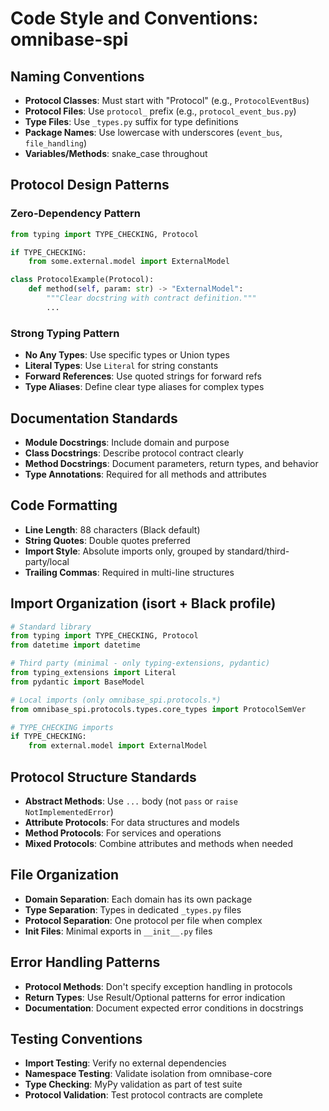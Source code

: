 # Code Style and Conventions: omnibase-spi

## Naming Conventions
- **Protocol Classes**: Must start with "Protocol" (e.g., `ProtocolEventBus`)
- **Protocol Files**: Use `protocol_` prefix (e.g., `protocol_event_bus.py`)
- **Type Files**: Use `_types.py` suffix for type definitions
- **Package Names**: Use lowercase with underscores (`event_bus`, `file_handling`)
- **Variables/Methods**: snake_case throughout

## Protocol Design Patterns

### Zero-Dependency Pattern
```python
from typing import TYPE_CHECKING, Protocol

if TYPE_CHECKING:
    from some.external.model import ExternalModel

class ProtocolExample(Protocol):
    def method(self, param: str) -> "ExternalModel":
        """Clear docstring with contract definition."""
        ...
```

### Strong Typing Pattern
- **No Any Types**: Use specific types or Union types
- **Literal Types**: Use `Literal` for string constants
- **Forward References**: Use quoted strings for forward refs
- **Type Aliases**: Define clear type aliases for complex types

## Documentation Standards
- **Module Docstrings**: Include domain and purpose
- **Class Docstrings**: Describe protocol contract clearly  
- **Method Docstrings**: Document parameters, return types, and behavior
- **Type Annotations**: Required for all methods and attributes

## Code Formatting
- **Line Length**: 88 characters (Black default)
- **String Quotes**: Double quotes preferred
- **Import Style**: Absolute imports only, grouped by standard/third-party/local
- **Trailing Commas**: Required in multi-line structures

## Import Organization (isort + Black profile)
```python
# Standard library
from typing import TYPE_CHECKING, Protocol
from datetime import datetime

# Third party (minimal - only typing-extensions, pydantic)
from typing_extensions import Literal
from pydantic import BaseModel

# Local imports (only omnibase_spi.protocols.*)
from omnibase_spi.protocols.types.core_types import ProtocolSemVer

# TYPE_CHECKING imports
if TYPE_CHECKING:
    from external.model import ExternalModel
```

## Protocol Structure Standards
- **Abstract Methods**: Use `...` body (not `pass` or `raise NotImplementedError`)
- **Attribute Protocols**: For data structures and models
- **Method Protocols**: For services and operations  
- **Mixed Protocols**: Combine attributes and methods when needed

## File Organization
- **Domain Separation**: Each domain has its own package
- **Type Separation**: Types in dedicated `_types.py` files
- **Protocol Separation**: One protocol per file when complex
- **Init Files**: Minimal exports in `__init__.py` files

## Error Handling Patterns
- **Protocol Methods**: Don't specify exception handling in protocols
- **Return Types**: Use Result/Optional patterns for error indication
- **Documentation**: Document expected error conditions in docstrings

## Testing Conventions
- **Import Testing**: Verify no external dependencies
- **Namespace Testing**: Validate isolation from omnibase-core
- **Type Checking**: MyPy validation as part of test suite
- **Protocol Validation**: Test protocol contracts are complete